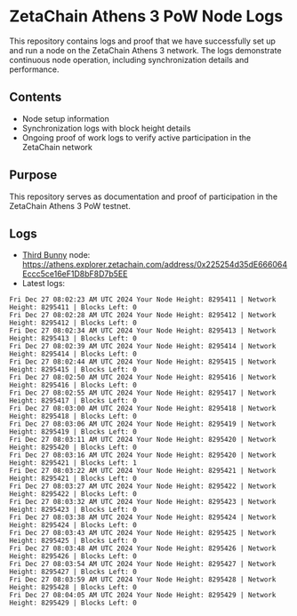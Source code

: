 # ZetaChain Athens 3 PoW Node Logs
This repository contains logs and proof that we have successfully set up and run a node on the ZetaChain Athens 3 network. The logs demonstrate continuous node operation, including synchronization details and performance.

## Contents
- Node setup information
- Synchronization logs with block height details
- Ongoing proof of work logs to verify active participation in the ZetaChain network

## Purpose
This repository serves as documentation and proof of participation in the ZetaChain Athens 3 PoW testnet.

## Logs

- [Third Bunny](https://thirdbunny.xyz/) node: https://athens.explorer.zetachain.com/address/0x225254d35dE666064Eccc5ce16eF1D8bF8D7b5EE
- Latest logs:
```
Fri Dec 27 08:02:23 AM UTC 2024 Your Node Height: 8295411 | Network Height: 8295411 | Blocks Left: 0
Fri Dec 27 08:02:28 AM UTC 2024 Your Node Height: 8295412 | Network Height: 8295412 | Blocks Left: 0
Fri Dec 27 08:02:34 AM UTC 2024 Your Node Height: 8295413 | Network Height: 8295413 | Blocks Left: 0
Fri Dec 27 08:02:39 AM UTC 2024 Your Node Height: 8295414 | Network Height: 8295414 | Blocks Left: 0
Fri Dec 27 08:02:44 AM UTC 2024 Your Node Height: 8295415 | Network Height: 8295415 | Blocks Left: 0
Fri Dec 27 08:02:50 AM UTC 2024 Your Node Height: 8295416 | Network Height: 8295416 | Blocks Left: 0
Fri Dec 27 08:02:55 AM UTC 2024 Your Node Height: 8295417 | Network Height: 8295417 | Blocks Left: 0
Fri Dec 27 08:03:00 AM UTC 2024 Your Node Height: 8295418 | Network Height: 8295418 | Blocks Left: 0
Fri Dec 27 08:03:06 AM UTC 2024 Your Node Height: 8295419 | Network Height: 8295419 | Blocks Left: 0
Fri Dec 27 08:03:11 AM UTC 2024 Your Node Height: 8295420 | Network Height: 8295420 | Blocks Left: 0
Fri Dec 27 08:03:16 AM UTC 2024 Your Node Height: 8295420 | Network Height: 8295421 | Blocks Left: 1
Fri Dec 27 08:03:22 AM UTC 2024 Your Node Height: 8295421 | Network Height: 8295421 | Blocks Left: 0
Fri Dec 27 08:03:27 AM UTC 2024 Your Node Height: 8295422 | Network Height: 8295422 | Blocks Left: 0
Fri Dec 27 08:03:32 AM UTC 2024 Your Node Height: 8295423 | Network Height: 8295423 | Blocks Left: 0
Fri Dec 27 08:03:38 AM UTC 2024 Your Node Height: 8295424 | Network Height: 8295424 | Blocks Left: 0
Fri Dec 27 08:03:43 AM UTC 2024 Your Node Height: 8295425 | Network Height: 8295425 | Blocks Left: 0
Fri Dec 27 08:03:48 AM UTC 2024 Your Node Height: 8295426 | Network Height: 8295426 | Blocks Left: 0
Fri Dec 27 08:03:54 AM UTC 2024 Your Node Height: 8295427 | Network Height: 8295427 | Blocks Left: 0
Fri Dec 27 08:03:59 AM UTC 2024 Your Node Height: 8295428 | Network Height: 8295428 | Blocks Left: 0
Fri Dec 27 08:04:05 AM UTC 2024 Your Node Height: 8295429 | Network Height: 8295429 | Blocks Left: 0
```
